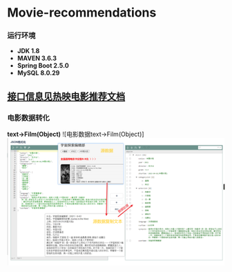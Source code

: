 # Movie-recommendations
### 运行环境

- **JDK 1.8**
- **MAVEN 3.6.3**
- **Spring Boot 2.5.0**
- **MySQL 8.0.29**

[**接口信息见热映电影推荐文档**](热映电影推荐.md)
---
### **电影数据转化**
**text->Film(Object)**
![电影数据text->Film(Object)]<img src="img/text-Object.png" alt="电影数据text->Film(Object)" style ="zoom:75%;">
